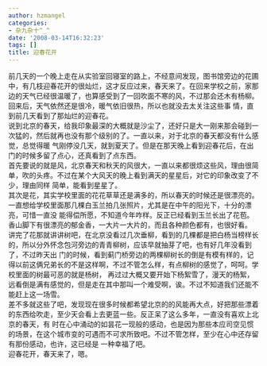 ```yaml
---
author: hzmangel
categories:
- 杂九杂十^_^
date: '2008-03-14T16:32:23'
tags: []
title: 迎春花开
---
```

前几天的一个晚上走在从实验室回寝室的路上，不经意间发现，图书馆旁边的花圃中，有几枝迎春花开的很灿烂，这才反应过来，春天来了。<!--more-->在回来学校之前，家那边的天气已经很温暖了，也算感受到了一回吹面不寒的风，不过那会还木有杨柳。回来后，天气依然还是很冷，暖气依旧很热，所以也就没去太关注这些事
情，直到前几天看到了那灿烂的迎春花。  
说到北京的春天，给我印象最深的大概就是沙尘了，还好只是大一刚来那会碰到一次猛的，然后就再也没有那个级别的了。一直以来，对于北京的春天都没有什么感觉，总觉得暖
气刚停没几天，就到夏天了。但是在那天晚上看到迎春花后，在出门的时候多留了点心，还真看到了点东西。  
首先要说的就是风，北京春天和秋天的风很大，一直以来都很烦这些风，理由很简单，吹的头疼。不过在某个大风天的晚上看到满天的星星后，对它的印象改变了不少，理由同样
简单，能看到星星了。  
其次是花，其实学校里面的花花草草还是满多的，所以春天的时候还是很漂亮的。一直想给学校里面那几棵白玉兰拍几张照片，尤其是在中午的阳光下，十分的漂亮，可惜一直没
能得偿所愿，不知道今年咋样。反正已经看到玉兰长出了花苞。香山脚下有很漂亮的郁金香，一大片一大片的，而且各种颜色都有，也很好看。  
讲完了花那就讲讲树吧，在北京没看过几次垂柳，看到的几棵都是把白杨当榜样长的，所以分外怀念包河旁边的青青柳树，应该早就抽芽了吧，也有好几年没看到了，不过昨天出
门的时候，看到蓟门桥旁边的两棵柳树长的倒是有模有样的，记得以前这俩兄弟长的不是这样啊，不过不管怎么样，有点柳树的感觉了，呵呵。学校里面的树最可恶的就是杨树，
再过过大概又要开始下杨絮雪了，漫天的杨絮，远看倒是满有感觉的，但是走在其中那叫一个难受啊，诶。不过不知道我们还能不能赶上这一场雪。  
差不多就这些了吧，发现现在很多时候都希望北京的的风能再大点，好把那些漂着的东西给吹走，至少天会看上去更蓝一些。反正呆了这么多年，一直没有喜欢上北京的春天，有
时在心中涌动的如昙花一现般的感动，也是因为那些本应司空见惯的场景，在这个城市变的可遇而不可求所致吧。不过不管怎样，至少在心中还存留有那份感动，也许，这已经是
一种幸福了吧。  
迎春花开，春天来了，嗯。